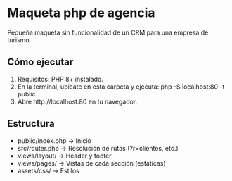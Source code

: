 # Maqueta php de agencia
Pequeña maqueta sin funcionalidad de un CRM para una empresa de turismo.
## Cómo ejecutar
1) Requisitos: PHP 8+ instalado.
2) En la terminal, ubícate en esta carpeta y ejecuta:
   php -S localhost:80 -t public
3) Abre http://localhost:80 en tu navegador.

## Estructura
- public/index.php  → Inicio
- src/router.php    → Resolución de rutas (?r=clientes, etc.)
- views/layout/    → Header y footer
- views/pages/     → Vistas de cada sección (estáticas)
- assets/css/      → Estilos
#
